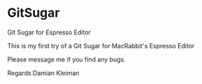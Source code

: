# GitSugar
Git Sugar for Espresso Editor

This is my first try of a Git Sugar for MacRabbit's Espresso Editor

Please message me if you find any bugs.

Regards
Damian Kleiman
